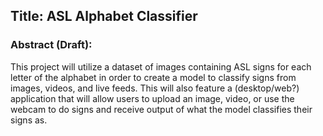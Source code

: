 ## Title: ASL Alphabet Classifier

### Abstract (Draft):
This project will utilize a dataset of images containing ASL signs for each letter of the alphabet in order to create a model to classify signs from images, videos, and live feeds. This will also feature a (desktop/web?) application that will allow users to upload an image, video, or use the webcam to do signs and receive output of what the model classifies their signs as.
